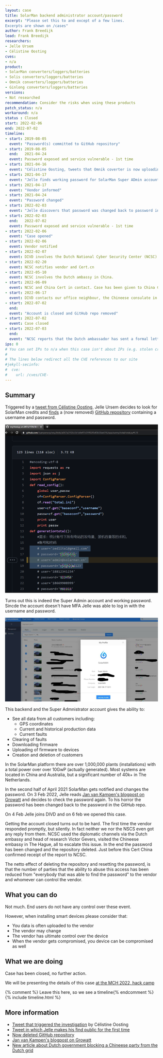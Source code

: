 ```yaml
---
layout: case
title: SolarMan backend administrator account/password
excerpt: "Please set this to and except of a few lines.
Excerpts are shown on /cases"
author: Frank Breedijk
lead: Frank Breedijk
researchers:
- Jelle Ursem
- Célistine Oosting
cves:
- n/a
product: 
- SolarMan converters/loggers/batteries
- Solis converters/loggers/batteries
- Omnik converters/loggers/batteries
- Ginlong converters/loggers/batteries
versions: 
- Not researched
recommendation: Consider the risks when using these products
patch_status: n/a
workaround: n/a
status : Closed
start: 2022-02-06
end: 2022-07-02
timeline:
- start: 2019-08-05
  event: "Password(s) committed to GitHub repository"
- start: 2019-08-05
  end:   2021-04-24
  event: Password exposed and service vulnerable - 1st time
- start: 2021-04-16
  event: "Célistine Oosting, tweets that Omnik coverter is now uploading data to China (https://twitter.com/TheRealProcyon/status/1383154764213538816)"
- start: 2021-04-17
  event: "Jelle finds working password for SolarMan Super ADmin account in Github prepo (https://twitter.com/SchizoDuckie/status/1383365466702237703)"
- start: 2021-04-17
  event: "Vendor informed"
- start: 2021-04-24
  event: "Password changed"
- start: 2022-02-03
  event: "Jelle discovers that password was changed back to password in GitHub repo"
- start: 2022-02-03
  end:   2022-07-02
  event: Password exposed and service vulnerable - 1st time
- start: 2022-02-06
  event: "Case opened"
- start: 2022-02-06
  event: Vendor notified
- start: 2022-02-07
  event: DIVD involves the Dutch National Cyber Security Center (NCSC)
- start: 2022-02-20
  event: NCSC notifies vendor and Cert.cn
- start: 2022-05-10
  event: NCSC involves the Dutch ambassy in China.  
- start: 2022-06-09
  event: NCSC and China Cert in contact. Case has been given to China Cert
- start: 2022-06-17
  event: DIVD contacts our office neighbour, the Chineese consulate in The Hague. We are given an (unnamed) liason at China Cert
- start: 2022-07-02
  end:   
  event: "Account is closed and GitHub repo removed"
- start: 2022-07-02
  event: Case closed
- start: 2022-07-03
  end:   
  event: "NCSC reports that the Dutch ambassador has sent a formal letter to China Cert who confirmed receipt of the data"
ips: 0 
# You can set IPs to n/a when this case isn't about IPs (e.g. stolen credentials)
#
# The lines below redirect all the CVE references to our site
#jekyll-secinfo:
#  cve:
#    url: /cves/CVE-
---
```

## Summary

Triggered by a [tweet from  Célistine Oosting](https://twitter.com/TheRealProcyon/status/1383154764213538816), Jelle Ursem decides to look for SolarMan credits and [finds](https://twitter.com/SchizoDuckie/status/1383365466702237703) a (now removed) [GitHub repository](https://github.com/liyanyanwsy/wsy/blob/a067a21f26c5b1a9eff7c01ff02f5df3b58ae516/app/sunny/total/total.py) containing a username and password. 

![Screenshot of the repo and the passwords (blurred)](/img/DIVD-2022-00009/password.png)

Turns out this is indeed the Super Admin account and working password. Sincde the account doesn't have MFA Jelle was able to log in with the username and password.

![Screenshot of Super Admin access](/img/DIVD-2022-00009/access.png)

This backend and the Super Admnistrator account gives the ability to:
* See all data from all customers including:
  - GPS coordinates
  - Current and historical production data
  - Current faults
* Clearing of faults
* Downloading firmware
* Uploading of firmware to devices
* Creation and deletion of customers

In the SolarMan platform there are over 1,000,000 plants (installations) with a total power over over 10GwP (actually generated). Most systems are located in China and Australia, but a significant number of 40k+ in The Netherlands.

In the second half of April 2021 SolarMan gets notified and changes the password. On 3 Feb 2022, Jelle reads [Jan van Kampen's blogpost on Growatt](https://janvankampen.nl/?p=516) and decides to check the password again. To his horror the password has been changed back to the password in the GitHub repo.

On 4 Feb Jelle joins DIVD and on 6 feb we opened this case.

Getting the account closed turns out to be hard. The first time the vendor responded promptly, but silently. In fact neither we nor the NSCS even got any reply from them. NCSC used the diplomatic channels via the Dutch embassy and head of research Victor Gevers, visited the Chineese embassy in The Hague, all to escalate this issue. In the end the password has been changed and the repository deleted. Just before this Cert China confirmed receipt of the report to NCSC.

The netto effect of deleting the repository and resetting the password, is that the number of parties that the ability to abuse this access has been reduced from "everybody that was able to find the password" to the vendor and whomever can control the vendor.

## What you can do

Not much. End users do not have any control over these event.

However, when installing smart devices please consider that:
* You data is often uploaded to the vendor
* The vendor may change
* The vendor has ultimate control over the device
* When the vendor gets compromised, you device can be compromised as well

## What we are doing

Case has been closed, no further action. 

We will be presenting the details of this case [at the MCH 2022, hack camp](https://program.mch2022.org/)

{% comment %}  Leave this here, so we see a timeline{% endcomment %}
{% include timeline.html %}


## More information
* [Tweet that triggered the investigation](https://twitter.com/TheRealProcyon/status/1383154764213538816) by Célistine Oosting
* [Tweet in which Jelle makes his find public for the first time](https://twitter.com/SchizoDuckie/status/1383365466702237703)
* [Now deleted GitHub repository](https://github.com/liyanyanwsy/wsy/blob/a067a21f26c5b1a9eff7c01ff02f5df3b58ae516/app/sunny/total/total.py)
* [Jan van Kampen's blogpost on Growatt](https://janvankampen.nl/?p=516)
* [New article about Dutch government blocking a Chineese party from the Dutch grid](https://www.nu.nl/klimaat/6208030/ministerie-greep-in-om-chinees-bedrijf-uit-nederlands-stroomnet-te-houden.html)
